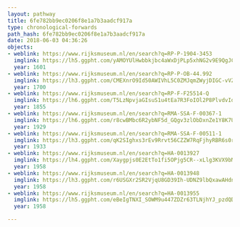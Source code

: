 ```yaml
---
layout: pathway
title: 6fe782bb9ec0206f8e1a7b3aadcf917a
type: chronological-forwards
path_hash: 6fe782bb9ec0206f8e1a7b3aadcf917a
date: 2018-06-03 04:36:26
objects:
- weblink: https://www.rijksmuseum.nl/en/search?q=RP-P-1904-3453
  imglink: https://lh5.ggpht.com/yAMOYUlHwbbkjbc4aWxDjPLp5xhNG2v9E9QgJCCM_Gr8d81eE3cNfnzDHcqygd6JuDOC8LnGvuVrUu0Iom6lohESQEY=s200
  year: 1601
- weblink: https://www.rijksmuseum.nl/en/search?q=RP-P-OB-44.992
  imglink: https://lh3.ggpht.com/CMEXnrO9Id50AWIVhL5C0ZMJqmZWyjDIGC-vVZ-vUeq0qTYSihz7S4xuEQJGmg4Z08418EhQ5gGndmU0vk4faiNfCw=s200
  year: 1700
- weblink: https://www.rijksmuseum.nl/en/search?q=RP-F-F25514-Q
  imglink: https://lh6.ggpht.com/T5LzNpvjaGIsuS1u4tEa7R3FoIOl2P8PlvdvIdtF_YWBYlqkyRqIMUZgFDBmlU6yX6x-JBrtKdDxbVfASqR9GzTfb2w=s200
  year: 1855
- weblink: https://www.rijksmuseum.nl/en/search?q=RMA-SSA-F-00367-1
  imglink: https://lh6.ggpht.com/r8cwBMbc6R2ybNF5d_GQgv3zlObDxnZe1Y8K7U4dqenLGZha13oQUj4mXt3RREmfCG2KsbYx33-L4BkN3wEqjLWgsa4=s200
  year: 1929
- weblink: https://www.rijksmuseum.nl/en/search?q=RMA-SSA-F-00511-1
  imglink: https://lh3.ggpht.com/qK2SIghxs3rEv9Rrvt56CZZW7RqFjhyRBR6s0r3UtNBSwaxVFyYPHJnU_oZtN5IUJZZjFW-jwAqFImsRNkHo6Zdxm70=s200
  year: 1933
- weblink: https://www.rijksmuseum.nl/en/search?q=HA-0013927
  imglink: https://lh4.ggpht.com/Xaygpjs0E2EtTo1fi5OPjg5CR--xLlg3KVX9bMwoaX6___SGYh0i47VTb0mWpmVYkWH-1Cg4eULNrVR5Qb7KEOhEGyQ=s200
  year: 1958
- weblink: https://www.rijksmuseum.nl/en/search?q=HA-0013948
  imglink: https://lh3.ggpht.com/r6USGXr2SR2VjqU8GD39Ih-UDNZ9lbQxawAHdnysmXQWO-06wIVvNqQlfz-3dYAt-zKTCDFCPuaFl2xT1ww93y_enA=s200
  year: 1958
- weblink: https://www.rijksmuseum.nl/en/search?q=HA-0013955
  imglink: https://lh5.ggpht.com/eBeIgTNXI_SOWM9u447ZDZr63TLNjhYJ_pzdQDzH0qqJJ5OAw2AbDlMTOQVqEueq44CGEd_7_VAXFfsGmyMcsGCxLw=s200
  year: 1958

---
```

